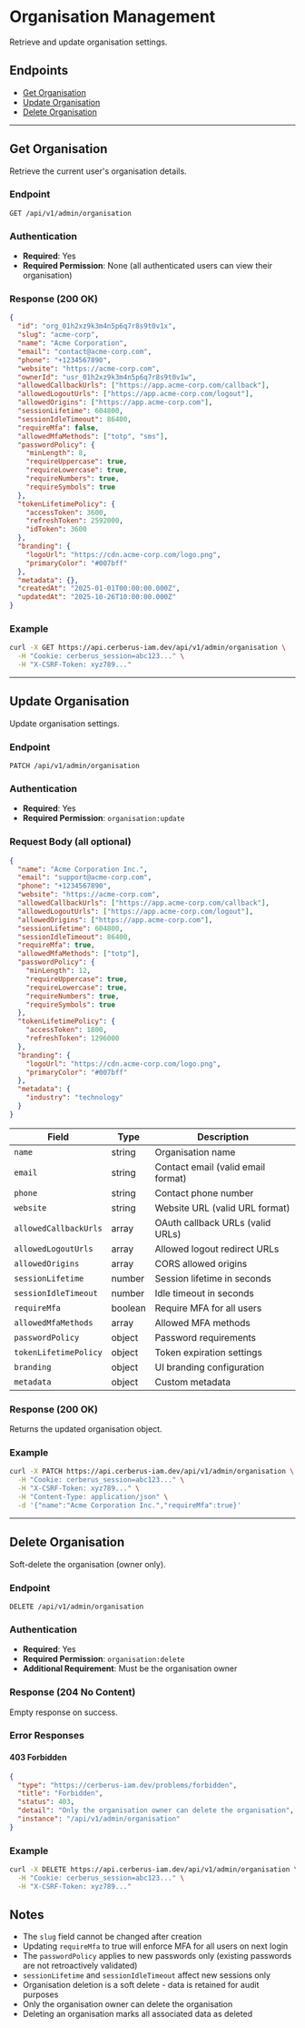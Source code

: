 # Organisation Management

Retrieve and update organisation settings.

## Endpoints

- [Get Organisation](#get-organisation)
- [Update Organisation](#update-organisation)
- [Delete Organisation](#delete-organisation)

---

## Get Organisation

Retrieve the current user's organisation details.

### Endpoint

```
GET /api/v1/admin/organisation
```

### Authentication

- **Required**: Yes
- **Required Permission**: None (all authenticated users can view their organisation)

### Response (200 OK)

```json
{
  "id": "org_01h2xz9k3m4n5p6q7r8s9t0v1x",
  "slug": "acme-corp",
  "name": "Acme Corporation",
  "email": "contact@acme-corp.com",
  "phone": "+1234567890",
  "website": "https://acme-corp.com",
  "ownerId": "usr_01h2xz9k3m4n5p6q7r8s9t0v1w",
  "allowedCallbackUrls": ["https://app.acme-corp.com/callback"],
  "allowedLogoutUrls": ["https://app.acme-corp.com/logout"],
  "allowedOrigins": ["https://app.acme-corp.com"],
  "sessionLifetime": 604800,
  "sessionIdleTimeout": 86400,
  "requireMfa": false,
  "allowedMfaMethods": ["totp", "sms"],
  "passwordPolicy": {
    "minLength": 8,
    "requireUppercase": true,
    "requireLowercase": true,
    "requireNumbers": true,
    "requireSymbols": true
  },
  "tokenLifetimePolicy": {
    "accessToken": 3600,
    "refreshToken": 2592000,
    "idToken": 3600
  },
  "branding": {
    "logoUrl": "https://cdn.acme-corp.com/logo.png",
    "primaryColor": "#007bff"
  },
  "metadata": {},
  "createdAt": "2025-01-01T00:00:00.000Z",
  "updatedAt": "2025-10-26T10:00:00.000Z"
}
```

### Example

```bash
curl -X GET https://api.cerberus-iam.dev/api/v1/admin/organisation \
  -H "Cookie: cerberus_session=abc123..." \
  -H "X-CSRF-Token: xyz789..."
```

---

## Update Organisation

Update organisation settings.

### Endpoint

```
PATCH /api/v1/admin/organisation
```

### Authentication

- **Required**: Yes
- **Required Permission**: `organisation:update`

### Request Body (all optional)

```json
{
  "name": "Acme Corporation Inc.",
  "email": "support@acme-corp.com",
  "phone": "+1234567890",
  "website": "https://acme-corp.com",
  "allowedCallbackUrls": ["https://app.acme-corp.com/callback"],
  "allowedLogoutUrls": ["https://app.acme-corp.com/logout"],
  "allowedOrigins": ["https://app.acme-corp.com"],
  "sessionLifetime": 604800,
  "sessionIdleTimeout": 86400,
  "requireMfa": true,
  "allowedMfaMethods": ["totp"],
  "passwordPolicy": {
    "minLength": 12,
    "requireUppercase": true,
    "requireLowercase": true,
    "requireNumbers": true,
    "requireSymbols": true
  },
  "tokenLifetimePolicy": {
    "accessToken": 1800,
    "refreshToken": 1296000
  },
  "branding": {
    "logoUrl": "https://cdn.acme-corp.com/logo.png",
    "primaryColor": "#007bff"
  },
  "metadata": {
    "industry": "technology"
  }
}
```

| Field                 | Type    | Description                        |
| --------------------- | ------- | ---------------------------------- |
| `name`                | string  | Organisation name                  |
| `email`               | string  | Contact email (valid email format) |
| `phone`               | string  | Contact phone number               |
| `website`             | string  | Website URL (valid URL format)     |
| `allowedCallbackUrls` | array   | OAuth callback URLs (valid URLs)   |
| `allowedLogoutUrls`   | array   | Allowed logout redirect URLs       |
| `allowedOrigins`      | array   | CORS allowed origins               |
| `sessionLifetime`     | number  | Session lifetime in seconds        |
| `sessionIdleTimeout`  | number  | Idle timeout in seconds            |
| `requireMfa`          | boolean | Require MFA for all users          |
| `allowedMfaMethods`   | array   | Allowed MFA methods                |
| `passwordPolicy`      | object  | Password requirements              |
| `tokenLifetimePolicy` | object  | Token expiration settings          |
| `branding`            | object  | UI branding configuration          |
| `metadata`            | object  | Custom metadata                    |

### Response (200 OK)

Returns the updated organisation object.

### Example

```bash
curl -X PATCH https://api.cerberus-iam.dev/api/v1/admin/organisation \
  -H "Cookie: cerberus_session=abc123..." \
  -H "X-CSRF-Token: xyz789..." \
  -H "Content-Type: application/json" \
  -d '{"name":"Acme Corporation Inc.","requireMfa":true}'
```

---

## Delete Organisation

Soft-delete the organisation (owner only).

### Endpoint

```
DELETE /api/v1/admin/organisation
```

### Authentication

- **Required**: Yes
- **Required Permission**: `organisation:delete`
- **Additional Requirement**: Must be the organisation owner

### Response (204 No Content)

Empty response on success.

### Error Responses

#### 403 Forbidden

```json
{
  "type": "https://cerberus-iam.dev/problems/forbidden",
  "title": "Forbidden",
  "status": 403,
  "detail": "Only the organisation owner can delete the organisation",
  "instance": "/api/v1/admin/organisation"
}
```

### Example

```bash
curl -X DELETE https://api.cerberus-iam.dev/api/v1/admin/organisation \
  -H "Cookie: cerberus_session=abc123..." \
  -H "X-CSRF-Token: xyz789..."
```

## Notes

- The `slug` field cannot be changed after creation
- Updating `requireMfa` to true will enforce MFA for all users on next login
- The `passwordPolicy` applies to new passwords only (existing passwords are not retroactively validated)
- `sessionLifetime` and `sessionIdleTimeout` affect new sessions only
- Organisation deletion is a soft delete - data is retained for audit purposes
- Only the organisation owner can delete the organisation
- Deleting an organisation marks all associated data as deleted
